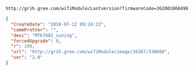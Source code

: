 `http://grih.gree.com/wifiModule/Lastversion?firmwareCode=362001060498`

```json
{
  "CreateDate": "2018-07-12 09:24:13",
  "commProtVer": "",
  "desc": "MTK7682_suning",
  "forcedUpgrade": 0,
  "r": 200,
  "url": "http://grih.gree.com/wifiModule/image/10367/338688",
  "ver": "2.0"
}
```
